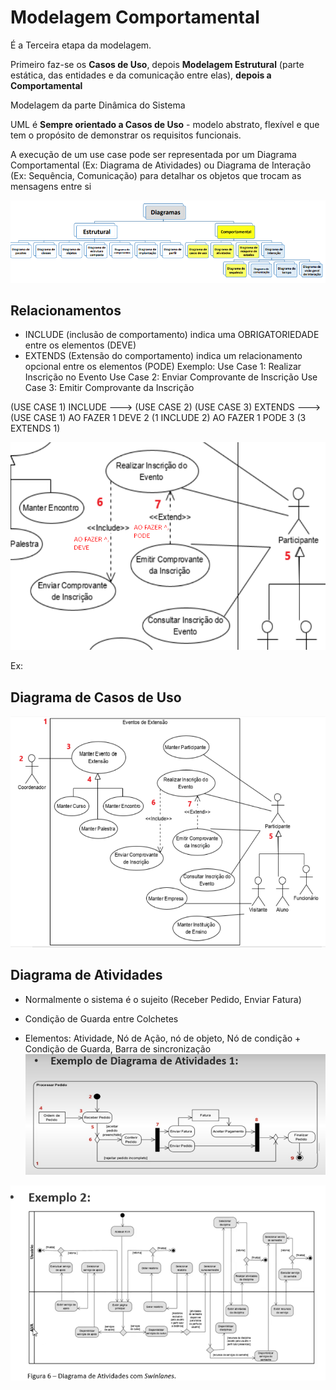 # Modelagem Comportamental 

É a Terceira etapa da modelagem.

Primeiro faz-se os **Casos de Uso**, depois **Modelagem Estrutural** (parte estática, das entidades e da comunicação entre elas), **depois a Comportamental**

Modelagem da parte Dinâmica do Sistema 

UML é **Sempre orientado a Casos de Uso** - modelo abstrato, flexível e que tem o propósito de demonstrar os requisitos funcionais. 

A execução de um use case pode ser representada por um Diagrama Comportamental (Ex: Diagrama de Atividades) ou Diagrama de Interação (Ex: Sequência, Comunicação) para detalhar os objetos que trocam as mensagens entre si
 
![alt text](image.png)

## Relacionamentos

- INCLUDE (inclusão de comportamento) indica uma OBRIGATORIEDADE entre os elementos (DEVE)
- EXTENDS (Extensão do comportamento) indica um relacionamento opcional entre os elementos (PODE)
Exemplo:
Use Case 1: Realizar Inscrição no Evento
Use Case 2: Enviar Comprovante de Inscrição
Use Case 3: Emitir Comprovante da Inscrição

(USE CASE 1) INCLUDE ---> (USE CASE 2)
(USE CASE 3) EXTENDS ---> (USE CASE 1)
AO FAZER 1 DEVE 2 (1 INCLUDE 2)
AO FAZER 1 PODE 3 (3 EXTENDS 1)

![alt text](image-2.png)


Ex: 

## Diagrama de Casos de Uso

![alt text](image-1.png)

## Diagrama de Atividades

- Normalmente  o sistema é o sujeito (Receber Pedido, Enviar Fatura)
- Condição de Guarda entre Colchetes 

- Elementos: Atividade, Nó de Ação, nó de objeto, Nó de condição + Condição de Guarda, Barra de sincronização
![alt text](image-3.png)

![alt text](image-4.png)
